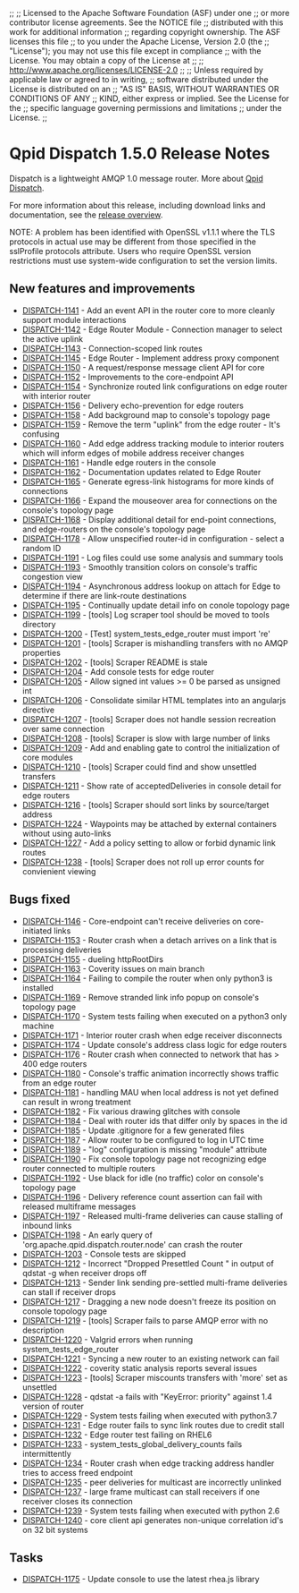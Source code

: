 ;;
;; Licensed to the Apache Software Foundation (ASF) under one
;; or more contributor license agreements.  See the NOTICE file
;; distributed with this work for additional information
;; regarding copyright ownership.  The ASF licenses this file
;; to you under the Apache License, Version 2.0 (the
;; "License"); you may not use this file except in compliance
;; with the License.  You may obtain a copy of the License at
;; 
;;   http://www.apache.org/licenses/LICENSE-2.0
;; 
;; Unless required by applicable law or agreed to in writing,
;; software distributed under the License is distributed on an
;; "AS IS" BASIS, WITHOUT WARRANTIES OR CONDITIONS OF ANY
;; KIND, either express or implied.  See the License for the
;; specific language governing permissions and limitations
;; under the License.
;;

# Qpid Dispatch 1.5.0 Release Notes

Dispatch is a lightweight AMQP 1.0 message router. More about
[Qpid
Dispatch]({{site_url}}/components/dispatch-router/index.html).

For more information about this release, including download links and
documentation, see the [release overview](index.html).

NOTE: A problem has been identified with OpenSSL v1.1.1 where the TLS protocols in actual use may be different from those specified in the sslProfile
protocols attribute. Users who require OpenSSL version restrictions must use system-wide configuration to set the version limits.


## New features and improvements

 - [DISPATCH-1141](https://issues.apache.org/jira/browse/DISPATCH-1141) - Add an event API in the router core to more cleanly support module interactions
 - [DISPATCH-1142](https://issues.apache.org/jira/browse/DISPATCH-1142) - Edge Router Module - Connection manager to select the active uplink
 - [DISPATCH-1143](https://issues.apache.org/jira/browse/DISPATCH-1143) - Connection-scoped link routes
 - [DISPATCH-1145](https://issues.apache.org/jira/browse/DISPATCH-1145) - Edge Router - Implement address proxy component
 - [DISPATCH-1150](https://issues.apache.org/jira/browse/DISPATCH-1150) - A request/response message client API for core
 - [DISPATCH-1152](https://issues.apache.org/jira/browse/DISPATCH-1152) - Improvements to the core-endpoint API
 - [DISPATCH-1154](https://issues.apache.org/jira/browse/DISPATCH-1154) - Synchronize routed link configurations on edge router with interior router
 - [DISPATCH-1156](https://issues.apache.org/jira/browse/DISPATCH-1156) - Delivery echo-prevention for edge routers
 - [DISPATCH-1158](https://issues.apache.org/jira/browse/DISPATCH-1158) - Add background map to console's topology page
 - [DISPATCH-1159](https://issues.apache.org/jira/browse/DISPATCH-1159) - Remove the term "uplink" from the edge router - It's confusing
 - [DISPATCH-1160](https://issues.apache.org/jira/browse/DISPATCH-1160) - Add edge address tracking module to interior routers which will inform edges of mobile address receiver changes
 - [DISPATCH-1161](https://issues.apache.org/jira/browse/DISPATCH-1161) - Handle edge routers in the console
 - [DISPATCH-1162](https://issues.apache.org/jira/browse/DISPATCH-1162) - Documentation updates related to Edge Router
 - [DISPATCH-1165](https://issues.apache.org/jira/browse/DISPATCH-1165) - Generate egress-link histograms for more kinds of connections
 - [DISPATCH-1166](https://issues.apache.org/jira/browse/DISPATCH-1166) - Expand the mouseover area for connections on the console's topology page 
 - [DISPATCH-1168](https://issues.apache.org/jira/browse/DISPATCH-1168) - Display additional detail for end-point connections, and edge-routers on the console's topology page
 - [DISPATCH-1178](https://issues.apache.org/jira/browse/DISPATCH-1178) - Allow unspecified router-id in configuration - select a random ID
 - [DISPATCH-1191](https://issues.apache.org/jira/browse/DISPATCH-1191) - Log files could use some analysis and summary tools
 - [DISPATCH-1193](https://issues.apache.org/jira/browse/DISPATCH-1193) - Smoothly transition colors on console's traffic congestion view
 - [DISPATCH-1194](https://issues.apache.org/jira/browse/DISPATCH-1194) - Asynchronous address lookup on attach for Edge to determine if there are link-route destinations
 - [DISPATCH-1195](https://issues.apache.org/jira/browse/DISPATCH-1195) - Continually update detail info on conole topology page
 - [DISPATCH-1199](https://issues.apache.org/jira/browse/DISPATCH-1199) - [tools] Log scraper tool should be moved to tools directory
 - [DISPATCH-1200](https://issues.apache.org/jira/browse/DISPATCH-1200) - [Test] system_tests_edge_router must import 're'
 - [DISPATCH-1201](https://issues.apache.org/jira/browse/DISPATCH-1201) - [tools] Scraper is mishandling transfers with no AMQP properties
 - [DISPATCH-1202](https://issues.apache.org/jira/browse/DISPATCH-1202) - [tools] Scraper README is stale
 - [DISPATCH-1204](https://issues.apache.org/jira/browse/DISPATCH-1204) - Add console tests for edge router
 - [DISPATCH-1205](https://issues.apache.org/jira/browse/DISPATCH-1205) - Allow signed int values &gt;= 0 be parsed as unsigned int
 - [DISPATCH-1206](https://issues.apache.org/jira/browse/DISPATCH-1206) - Consolidate similar HTML templates into an angularjs directive
 - [DISPATCH-1207](https://issues.apache.org/jira/browse/DISPATCH-1207) - [tools] Scraper does not handle session recreation over same connection
 - [DISPATCH-1208](https://issues.apache.org/jira/browse/DISPATCH-1208) - [tools] Scraper is slow with large number of links
 - [DISPATCH-1209](https://issues.apache.org/jira/browse/DISPATCH-1209) - Add and enabling gate to control the initialization of core modules
 - [DISPATCH-1210](https://issues.apache.org/jira/browse/DISPATCH-1210) - [tools] Scraper could find and show unsettled transfers
 - [DISPATCH-1211](https://issues.apache.org/jira/browse/DISPATCH-1211) - Show rate of acceptedDeliveries in console detail for edge routers
 - [DISPATCH-1216](https://issues.apache.org/jira/browse/DISPATCH-1216) - [tools] Scraper should sort links by source/target address
 - [DISPATCH-1224](https://issues.apache.org/jira/browse/DISPATCH-1224) - Waypoints may be attached by external containers without using auto-links
 - [DISPATCH-1227](https://issues.apache.org/jira/browse/DISPATCH-1227) - Add a policy setting to allow or forbid dynamic link routes
 - [DISPATCH-1238](https://issues.apache.org/jira/browse/DISPATCH-1238) - [tools] Scraper does not roll up error counts for convienient viewing

## Bugs fixed

 - [DISPATCH-1146](https://issues.apache.org/jira/browse/DISPATCH-1146) - Core-endpoint can't receive deliveries on core-initiated links
 - [DISPATCH-1153](https://issues.apache.org/jira/browse/DISPATCH-1153) - Router crash when a detach arrives on a link that is processing deliveries
 - [DISPATCH-1155](https://issues.apache.org/jira/browse/DISPATCH-1155) - dueling httpRootDirs
 - [DISPATCH-1163](https://issues.apache.org/jira/browse/DISPATCH-1163) - Coverity issues on main branch 
 - [DISPATCH-1164](https://issues.apache.org/jira/browse/DISPATCH-1164) - Failing to compile the router when only python3 is installed
 - [DISPATCH-1169](https://issues.apache.org/jira/browse/DISPATCH-1169) - Remove stranded link info popup on console's topology page
 - [DISPATCH-1170](https://issues.apache.org/jira/browse/DISPATCH-1170) - System tests failing when executed on a python3 only machine
 - [DISPATCH-1171](https://issues.apache.org/jira/browse/DISPATCH-1171) - Interior router crash when edge receiver disconnects
 - [DISPATCH-1174](https://issues.apache.org/jira/browse/DISPATCH-1174) - Update console's address class logic for edge routers
 - [DISPATCH-1176](https://issues.apache.org/jira/browse/DISPATCH-1176) - Router crash when connected to network that has &gt; 400 edge routers
 - [DISPATCH-1180](https://issues.apache.org/jira/browse/DISPATCH-1180) - Console's traffic animation incorrectly shows traffic from an edge router
 - [DISPATCH-1181](https://issues.apache.org/jira/browse/DISPATCH-1181) - handling MAU when local address is not yet defined can result in wrong treatment
 - [DISPATCH-1182](https://issues.apache.org/jira/browse/DISPATCH-1182) - Fix various drawing glitches with console
 - [DISPATCH-1184](https://issues.apache.org/jira/browse/DISPATCH-1184) - Deal with router ids that differ only by spaces in the id
 - [DISPATCH-1185](https://issues.apache.org/jira/browse/DISPATCH-1185) - Update .gitignore for a few generated files
 - [DISPATCH-1187](https://issues.apache.org/jira/browse/DISPATCH-1187) - Allow router to be configured to log in UTC time
 - [DISPATCH-1189](https://issues.apache.org/jira/browse/DISPATCH-1189) - "log" configuration is missing "module" attribute
 - [DISPATCH-1190](https://issues.apache.org/jira/browse/DISPATCH-1190) - Fix console topology page not recognizing edge router connected to multiple routers
 - [DISPATCH-1192](https://issues.apache.org/jira/browse/DISPATCH-1192) - Use black for idle (no traffic) color on console's topology page
 - [DISPATCH-1196](https://issues.apache.org/jira/browse/DISPATCH-1196) - Delivery reference count assertion can fail with released multiframe messages
 - [DISPATCH-1197](https://issues.apache.org/jira/browse/DISPATCH-1197) - Released multi-frame deliveries can cause stalling of inbound links
 - [DISPATCH-1198](https://issues.apache.org/jira/browse/DISPATCH-1198) - An early query of 'org.apache.qpid.dispatch.router.node' can crash the router
 - [DISPATCH-1203](https://issues.apache.org/jira/browse/DISPATCH-1203) - Console tests are skipped
 - [DISPATCH-1212](https://issues.apache.org/jira/browse/DISPATCH-1212) - Incorrect "Dropped Presettled Count " in output of qdstat -g when receiver drops off 
 - [DISPATCH-1213](https://issues.apache.org/jira/browse/DISPATCH-1213) - Sender  link  sending  pre-settled multi-frame deliveries can stall if receiver drops  
 - [DISPATCH-1217](https://issues.apache.org/jira/browse/DISPATCH-1217) - Dragging a new node doesn't freeze its position on console topology page
 - [DISPATCH-1219](https://issues.apache.org/jira/browse/DISPATCH-1219) - [tools] Scraper fails to parse AMQP error with no description
 - [DISPATCH-1220](https://issues.apache.org/jira/browse/DISPATCH-1220) - Valgrid errors when running system_tests_edge_router
 - [DISPATCH-1221](https://issues.apache.org/jira/browse/DISPATCH-1221) - Syncing a new router to an existing network can fail
 - [DISPATCH-1222](https://issues.apache.org/jira/browse/DISPATCH-1222) - coverity static analysis reports several issues
 - [DISPATCH-1223](https://issues.apache.org/jira/browse/DISPATCH-1223) - [tools] Scraper miscounts transfers with 'more' set as unsettled
 - [DISPATCH-1228](https://issues.apache.org/jira/browse/DISPATCH-1228) - qdstat -a fails with "KeyError: priority" against 1.4 version of router
 - [DISPATCH-1229](https://issues.apache.org/jira/browse/DISPATCH-1229) - System tests failing when executed with python3.7
 - [DISPATCH-1231](https://issues.apache.org/jira/browse/DISPATCH-1231) - Edge router fails to sync link routes due to credit stall
 - [DISPATCH-1232](https://issues.apache.org/jira/browse/DISPATCH-1232) - Edge router test failing on RHEL6
 - [DISPATCH-1233](https://issues.apache.org/jira/browse/DISPATCH-1233) - system_tests_global_delivery_counts fails intermittently
 - [DISPATCH-1234](https://issues.apache.org/jira/browse/DISPATCH-1234) - Router crash when edge tracking address handler tries to access freed endpoint
 - [DISPATCH-1235](https://issues.apache.org/jira/browse/DISPATCH-1235) - peer deliveries for multicast are incorrectly unlinked
 - [DISPATCH-1237](https://issues.apache.org/jira/browse/DISPATCH-1237) - large frame multicast can stall receivers if one receiver closes its connection
 - [DISPATCH-1239](https://issues.apache.org/jira/browse/DISPATCH-1239) - System tests failing when executed with python 2.6
 - [DISPATCH-1240](https://issues.apache.org/jira/browse/DISPATCH-1240) - core client api generates non-unique correlation id's on 32 bit systems

## Tasks

 - [DISPATCH-1175](https://issues.apache.org/jira/browse/DISPATCH-1175) - Update console to use the latest rhea.js library
